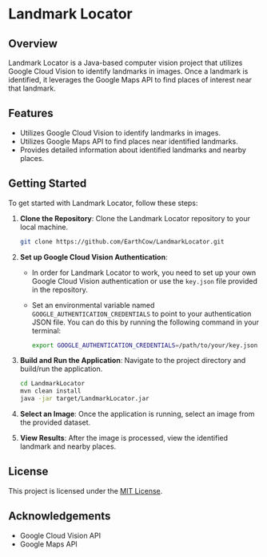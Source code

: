 # Landmark Locator

## Overview
Landmark Locator is a Java-based computer vision project that utilizes Google Cloud Vision to identify landmarks in images. Once a landmark is identified, it leverages the Google Maps API to find places of interest near that landmark.

## Features
- Utilizes Google Cloud Vision to identify landmarks in images.
- Utilizes Google Maps API to find places near identified landmarks.
- Provides detailed information about identified landmarks and nearby places.

## Getting Started
To get started with Landmark Locator, follow these steps:

1. **Clone the Repository**: Clone the Landmark Locator repository to your local machine.

   ```bash
   git clone https://github.com/EarthCow/LandmarkLocator.git
   ```

2. **Set up Google Cloud Vision Authentication**:
   - In order for Landmark Locator to work, you need to set up your own Google Cloud Vision authentication or use the `key.json` file provided in the repository.
   - Set an environmental variable named `GOOGLE_AUTHENTICATION_CREDENTIALS` to point to your authentication JSON file. You can do this by running the following command in your terminal:

     ```bash
     export GOOGLE_AUTHENTICATION_CREDENTIALS=/path/to/your/key.json
     ```

3. **Build and Run the Application**: Navigate to the project directory and build/run the application.

   ```bash
   cd LandmarkLocator
   mvn clean install
   java -jar target/LandmarkLocator.jar
   ```

4. **Select an Image**: Once the application is running, select an image from the provided dataset.

5. **View Results**: After the image is processed, view the identified landmark and nearby places.

## License
This project is licensed under the [MIT License](LICENSE).

## Acknowledgements
- Google Cloud Vision API
- Google Maps API
